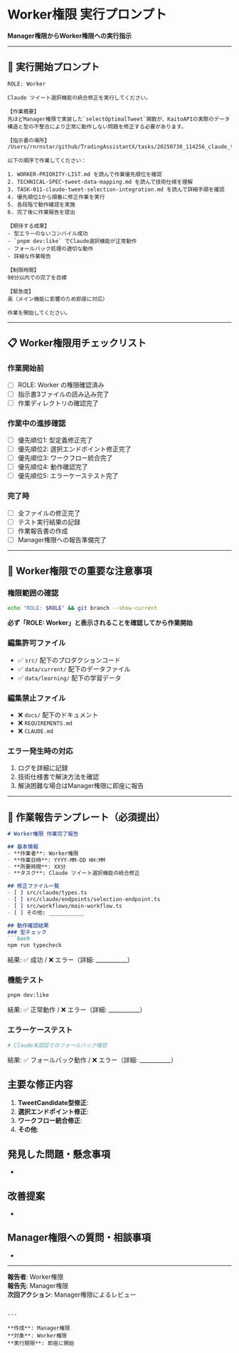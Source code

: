 # Worker権限 実行プロンプト

**Manager権限からWorker権限への実行指示**

---

## 🎯 **実行開始プロンプト**

```
ROLE: Worker

Claude ツイート選択機能の統合修正を実行してください。

【作業概要】
先ほどManager権限で実装した`selectOptimalTweet`関数が、KaitoAPIの実際のデータ構造と型の不整合により正常に動作しない問題を修正する必要があります。

【指示書の場所】
/Users/rnrnstar/github/TradingAssistantX/tasks/20250730_114256_claude_tweet_selection_fix/instructions/

以下の順序で作業してください：

1. WORKER-PRIORITY-LIST.md を読んで作業優先順位を確認
2. TECHNICAL-SPEC-tweet-data-mapping.md を読んで技術仕様を理解  
3. TASK-011-claude-tweet-selection-integration.md を読んで詳細手順を確認
4. 優先順位1から順番に修正作業を実行
5. 各段階で動作確認を実施
6. 完了後に作業報告を提出

【期待する成果】
- 型エラーのないコンパイル成功
- `pnpm dev:like` でClaude選択機能が正常動作
- フォールバック処理の適切な動作
- 詳細な作業報告

【制限時間】
90分以内での完了を目標

【緊急度】
高（メイン機能に影響のため即座に対応）

作業を開始してください。
```

---

## 📋 **Worker権限用チェックリスト**

### 作業開始前
- [ ] ROLE: Worker の権限確認済み
- [ ] 指示書3ファイルの読み込み完了
- [ ] 作業ディレクトリの確認完了

### 作業中の進捗確認
- [ ] 優先順位1: 型定義修正完了
- [ ] 優先順位2: 選択エンドポイント修正完了  
- [ ] 優先順位3: ワークフロー統合完了
- [ ] 優先順位4: 動作確認完了
- [ ] 優先順位5: エラーケーステスト完了

### 完了時
- [ ] 全ファイルの修正完了
- [ ] テスト実行結果の記録
- [ ] 作業報告書の作成
- [ ] Manager権限への報告準備完了

---

## 🚨 **Worker権限での重要な注意事項**

### 権限範囲の確認
```bash
echo "ROLE: $ROLE" && git branch --show-current
```
**必ず「ROLE: Worker」と表示されることを確認してから作業開始**

### 編集許可ファイル
- ✅ `src/` 配下のプロダクションコード
- ✅ `data/current/` 配下のデータファイル
- ✅ `data/learning/` 配下の学習データ

### 編集禁止ファイル
- ❌ `docs/` 配下のドキュメント
- ❌ `REQUIREMENTS.md`
- ❌ `CLAUDE.md`

### エラー発生時の対応
1. ログを詳細に記録
2. 技術仕様書で解決方法を確認
3. 解決困難な場合はManager権限に即座に報告

---

## 📝 **作業報告テンプレート（必須提出）**

```markdown
# Worker権限 作業完了報告

## 基本情報
- **作業者**: Worker権限
- **作業日時**: YYYY-MM-DD HH:MM
- **所要時間**: XX分
- **タスク**: Claude ツイート選択機能の統合修正

## 修正ファイル一覧
- [ ] src/claude/types.ts
- [ ] src/claude/endpoints/selection-endpoint.ts
- [ ] src/workflows/main-workflow.ts
- [ ] その他: ___________

## 動作確認結果
### 型チェック
```bash
npm run typecheck
```
結果: ✅ 成功 / ❌ エラー（詳細: ___________）

### 機能テスト
```bash
pnpm dev:like
```  
結果: ✅ 正常動作 / ❌ エラー（詳細: ___________）

### エラーケーステスト
```bash
# Claude未認証でのフォールバック確認
```
結果: ✅ フォールバック動作 / ❌ エラー（詳細: ___________）

## 主要な修正内容
1. **TweetCandidate型修正**: 
2. **選択エンドポイント修正**: 
3. **ワークフロー統合修正**: 
4. **その他**: 

## 発見した問題・懸念事項
- 

## 改善提案
- 

## Manager権限への質問・相談事項
- 

---
**報告者**: Worker権限  
**報告先**: Manager権限  
**次回アクション**: Manager権限によるレビュー
```

---

**作成**: Manager権限  
**対象**: Worker権限  
**実行期限**: 即座に開始